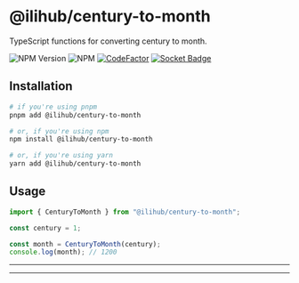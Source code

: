 # @ilihub/century-to-month

TypeScript functions for converting century to month.

![NPM Version](https://img.shields.io/npm/v/%40ilihub%2Fcentury-to-month?color=33cd56&logo=npm)
![NPM](https://img.shields.io/npm/l/%40ilihub%2Fcentury-to-month)
[![CodeFactor](https://www.codefactor.io/repository/github/ilihub/npm/badge)](https://www.codefactor.io/repository/github/ilihub/npm)
[![Socket Badge](https://socket.dev/api/badge/npm/package/@ilihub/century-to-month)](https://socket.dev/npm/package/@ilihub/century-to-month)

## Installation

```bash
# if you're using pnpm
pnpm add @ilihub/century-to-month

# or, if you're using npm
npm install @ilihub/century-to-month

# or, if you're using yarn
yarn add @ilihub/century-to-month
```

## Usage

```javascript
import { CenturyToMonth } from "@ilihub/century-to-month";

const century = 1;

const month = CenturyToMonth(century);
console.log(month); // 1200
```

---

<!-- sponsors_and_backers_section_start -->

<!-- sponsors_and_backers_section_end -->

---
